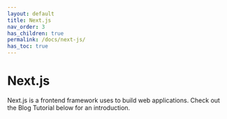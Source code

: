 ```yaml
---
layout: default
title: Next.js
nav_order: 3
has_children: true
permalink: /docs/next-js/
has_toc: true
---
```


# Next.js

Next.js is a frontend framework uses to build web applications. Check out the Blog Tutorial below for an introduction.
